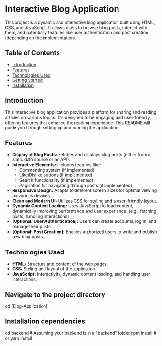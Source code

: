 # Interactive Blog Application

This project is a dynamic and interactive blog application built using HTML, CSS, and JavaScript. It allows users to browse blog posts, interact with them, and potentially features like user authentication and post creation (depending on the implementation).

## Table of Contents

- [Introduction](#introduction)
- [Features](#features)
- [Technologies Used](#technologies-used)
- [Getting Started](#getting-started)
- [Installation](#installation)

## Introduction

This interactive blog application provides a platform for sharing and reading articles on various topics. It's designed to be engaging and user-friendly, offering features that enhance the reading experience.  This README will guide you through setting up and running the application.

## Features

- **Display of Blog Posts:** Fetches and displays blog posts (either from a static data source or an API).
- **Interactive Elements:** Includes features like:
    - Commenting system (if implemented)
    - Like/Dislike buttons (if implemented)
    - Search functionality (if implemented)
    - Pagination for navigating through posts (if implemented)
- **Responsive Design:** Adapts to different screen sizes for optimal viewing on various devices.
- **Clean and Modern UI:**  Utilizes CSS for styling and a user-friendly layout.
- **Dynamic Content Loading:** Uses JavaScript to load content, dynamically improving performance and user experience.  (e.g., fetching posts, handling interactions)
- **[Optional: User Authentication]:**  Users can create accounts, log in, and manage their posts.
- **[Optional: Post Creation]:** Enables authorized users to write and publish new blog posts.

## Technologies Used

- **HTML:**  Structure and content of the web pages.
- **CSS:** Styling and layout of the application.
- **JavaScript:**  Interactivity, dynamic content loading, and handling user interactions.

## Navigate to the project directory
cd [Blog-Application]

## Installation dependencies
cd backend  # Assuming your backend is in a "backend" folder
npm install  # or yarn install 

